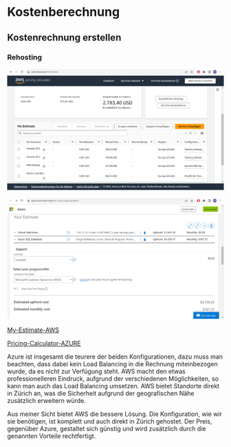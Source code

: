 # Kostenberechnung

## Kostenrechnung erstellen

### Rehosting

![image](AWS-Pricing.png)

![image](Azure-Pricing.png)

[My-Estimate-AWS](My-Estimate-AWS.json)

[Pricing-Calculator-AZURE](Pricing-Calculator-AZURE.pdf)

Azure ist insgesamt die teurere der beiden Konfigurationen, dazu muss man beachten, dass dabei kein Load Balancing in die Rechnung miteinbezogen wurde, da es nicht zur Verfügung steht.
AWS macht den etwas professionelleren Eindruck, aufgrund der verschiedenen Möglichkeiten, so kann man auch das Load Balancing umsetzen. AWS bietet Standorte direkt in Zürich an, was die Sicherheit aufgrund der geografischen Nähe zusätzlich erweitern würde.

Aus meiner Sicht bietet AWS die bessere Lösung. Die Konfiguration, wie wir sie benötigen, ist komplett und auch direkt in Zürich gehostet. Der Preis, gegenüber Azure, gestaltet sich günstig und wird zusätzlich durch die genannten Vorteile rechtfertigt.